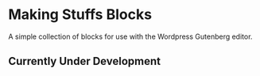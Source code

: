 # Making Stuffs Blocks

A simple collection of blocks for use with the Wordpress Gutenberg editor.

## Currently Under Development
